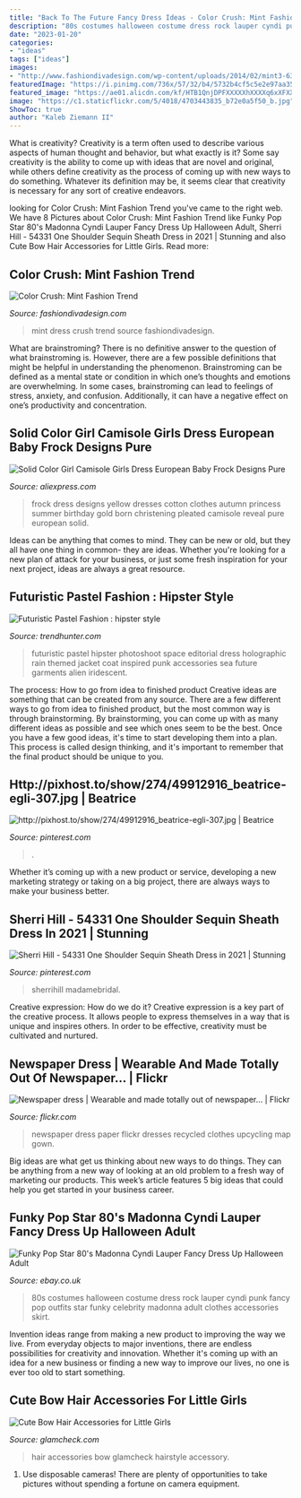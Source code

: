 ```yaml
---
title: "Back To The Future Fancy Dress Ideas - Color Crush: Mint Fashion Trend"
description: "80s costumes halloween costume dress rock lauper cyndi punk fancy pop outfits star funky celebrity madonna adult clothes accessories skirt"
date: "2023-01-20"
categories:
- "ideas"
tags: ["ideas"]
images:
- "http://www.fashiondivadesign.com/wp-content/uploads/2014/02/mint3-637x960.jpg"
featuredImage: "https://i.pinimg.com/736x/57/32/b4/5732b4cf5c5e2e97aa354be5d3e3eada.jpg"
featured_image: "https://ae01.alicdn.com/kf/HTB1QnjDPFXXXXXhXXXXq6xXFXXXv/Solid-Color-Girl-Camisole-Girls-Dress-European-Baby-Frock-Designs-Pure-Cotton-Reveal-Back-Pleated-Dress.jpg"
image: "https://c1.staticflickr.com/5/4018/4703443835_b72e0a5f50_b.jpg"
ShowToc: true
author: "Kaleb Ziemann II"
---
```



What is creativity?
Creativity is a term often used to describe various aspects of human thought and behavior, but what exactly is it? Some say creativity is the ability to come up with ideas that are novel and original, while others define creativity as the process of coming up with new ways to do something. Whatever its definition may be, it seems clear that creativity is necessary for any sort of creative endeavors.

	

		
looking for Color Crush: Mint Fashion Trend you've came to the right web. We have 8 Pictures about Color Crush: Mint Fashion Trend like Funky Pop Star 80&#039;s Madonna Cyndi Lauper Fancy Dress Up Halloween Adult, Sherri Hill - 54331 One Shoulder Sequin Sheath Dress in 2021 | Stunning and also Cute Bow Hair Accessories for Little Girls. Read more:
		
    
## Color Crush: Mint Fashion Trend

<img loading=lazy src="http://www.fashiondivadesign.com/wp-content/uploads/2014/02/mint3-637x960.jpg" onerror="this.onerror=null;this.src='https://tse2.mm.bing.net/th?id=OIP.TFTVui7EUCPH75H9HAM82wHaLK&amp;pid=15.1';" alt="Color Crush: Mint Fashion Trend">

_Source: fashiondivadesign.com_

>mint dress crush trend source fashiondivadesign. 

	

What are brainstroming?
There is no definitive answer to the question of what brainstroming is. However, there are a few possible definitions that might be helpful in understanding the phenomenon. Brainstroming can be defined as a mental state or condition in which one’s thoughts and emotions are overwhelming. In some cases, brainstroming can lead to feelings of stress, anxiety, and confusion. Additionally, it can have a negative effect on one’s productivity and concentration.

    
## Solid Color Girl Camisole Girls Dress European Baby Frock Designs Pure

<img loading=lazy src="https://ae01.alicdn.com/kf/HTB1QnjDPFXXXXXhXXXXq6xXFXXXv/Solid-Color-Girl-Camisole-Girls-Dress-European-Baby-Frock-Designs-Pure-Cotton-Reveal-Back-Pleated-Dress.jpg" onerror="this.onerror=null;this.src='https://tse3.mm.bing.net/th?id=OIP.azvRyzXRoZyV2bTcVU67xQHaHa&amp;pid=15.1';" alt="Solid Color Girl Camisole Girls Dress European Baby Frock Designs Pure">

_Source: aliexpress.com_

>frock dress designs yellow dresses cotton clothes autumn princess summer birthday gold born christening pleated camisole reveal pure european solid. 

	

Ideas can be anything that comes to mind. They can be new or old, but they all have one thing in common- they are ideas. Whether you're looking for a new plan of attack for your business, or just some fresh inspiration for your next project, ideas are always a great resource.

    
## Futuristic Pastel Fashion : Hipster Style

<img loading=lazy src="http://cdn.trendhunterstatic.com/thumbs/hipster-style.jpeg" onerror="this.onerror=null;this.src='https://tse3.mm.bing.net/th?id=OIP.Dfw0YHzem9yZ39M2dWgphAHaKA&amp;pid=15.1';" alt="Futuristic Pastel Fashion : hipster style">

_Source: trendhunter.com_

>futuristic pastel hipster photoshoot space editorial dress holographic rain themed jacket coat inspired punk accessories sea future garments alien iridescent. 

	

The process: How to go from idea to finished product
Creative ideas are something that can be created from any source. There are a few different ways to go from idea to finished product, but the most common way is through brainstorming. By brainstorming, you can come up with as many different ideas as possible and see which ones seem to be the best. Once you have a few good ideas, it's time to start developing them into a plan. This process is called design thinking, and it's important to remember that the final product should be unique to you.

    
## Http://pixhost.to/show/274/49912916_beatrice-egli-307.jpg | Beatrice

<img loading=lazy src="https://i.pinimg.com/736x/57/32/b4/5732b4cf5c5e2e97aa354be5d3e3eada.jpg" onerror="this.onerror=null;this.src='https://tse4.mm.bing.net/th?id=OIP.cdj7DkliPlW4JZqmRZGonQHaLH&amp;pid=15.1';" alt="http://pixhost.to/show/274/49912916_beatrice-egli-307.jpg | Beatrice">

_Source: pinterest.com_

>. 

	

Whether it’s coming up with a new product or service, developing a new marketing strategy or taking on a big project, there are always ways to make your business better.

    
## Sherri Hill - 54331 One Shoulder Sequin Sheath Dress In 2021 | Stunning

<img loading=lazy src="https://i.pinimg.com/736x/5d/37/1d/5d371de7ed3e6ddbef1339f9f0fd70bc.jpg" onerror="this.onerror=null;this.src='https://tse3.mm.bing.net/th?id=OIP.MxGECTN-sQWdh0JCYplr3QHaMS&amp;pid=15.1';" alt="Sherri Hill - 54331 One Shoulder Sequin Sheath Dress in 2021 | Stunning">

_Source: pinterest.com_

>sherrihill madamebridal. 

	

Creative expression: How do we do it?
Creative expression is a key part of the creative process. It allows people to express themselves in a way that is unique and inspires others. In order to be effective, creativity must be cultivated and nurtured.

    
## Newspaper Dress | Wearable And Made Totally Out Of Newspaper… | Flickr

<img loading=lazy src="https://c1.staticflickr.com/5/4018/4703443835_b72e0a5f50_b.jpg" onerror="this.onerror=null;this.src='https://tse2.mm.bing.net/th?id=OIP.F5pPSmxHVwVHq8-E4NGE6wHaKR&amp;pid=15.1';" alt="Newspaper dress | Wearable and made totally out of newspaper… | Flickr">

_Source: flickr.com_

>newspaper dress paper flickr dresses recycled clothes upcycling map gown. 

	

Big ideas are what get us thinking about new ways to do things. They can be anything from a new way of looking at an old problem to a fresh way of marketing our products. This week’s article features 5 big ideas that could help you get started in your business career.

    
## Funky Pop Star 80&#039;s Madonna Cyndi Lauper Fancy Dress Up Halloween Adult

<img loading=lazy src="http://i.ebayimg.com/images/i/271998384024-0-1/s-l1000.jpg" onerror="this.onerror=null;this.src='https://tse3.mm.bing.net/th?id=OIP.gSnphAxnPwz5NhH-6-dHRwHaKu&amp;pid=15.1';" alt="Funky Pop Star 80&#039;s Madonna Cyndi Lauper Fancy Dress Up Halloween Adult">

_Source: ebay.co.uk_

>80s costumes halloween costume dress rock lauper cyndi punk fancy pop outfits star funky celebrity madonna adult clothes accessories skirt. 

	

Invention ideas range from making a new product to improving the way we live. From everyday objects to major inventions, there are endless possibilities for creativity and innovation. Whether it's coming up with an idea for a new business or finding a new way to improve our lives, no one is ever too old to start something.

    
## Cute Bow Hair Accessories For Little Girls

<img loading=lazy src="http://cdn.glamcheck.com/fashion/files/2013/04/Bow-Hair-Accessories-Little-Girls.jpg" onerror="this.onerror=null;this.src='https://tse4.mm.bing.net/th?id=OIP.E8Opd-E9g-YcYhsn5eYOEwHaKB&amp;pid=15.1';" alt="Cute Bow Hair Accessories for Little Girls">

_Source: glamcheck.com_

>hair accessories bow glamcheck hairstyle accessory. 

	

1. Use disposable cameras! There are plenty of opportunities to take pictures without spending a fortune on camera equipment.

